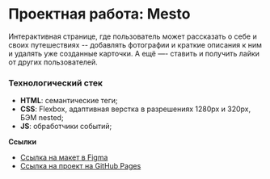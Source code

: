 # Проектная работа: Mesto
Интерактивная странице, где пользователь может рассказать о себе и своих путешествиях -- добавлять фотографии и краткие описания к ним и удалять уже созданные карточки. А ещё —- ставить и получить лайки от других пользователей. 


### Технологический стек

* **HTML**: cемантические теги;
* **CSS**: Flexbox, адаптивная верстка в разрешениях 1280px и 320px, БЭМ nested;
* **JS**: обработчики событий;

**Ссылки**
* [Ссылка на макет в Figma](https://www.figma.com/file/2cn9N9jSkmxD84oJik7xL7/JavaScript.-Sprint-4?node-id=28212%3A212&t=uJtOWCF7hCcrnX9z-0)
* [Ссылка на проект на GitHub Pages](https://narshas.github.io/mesto/)
